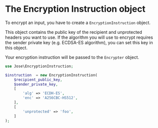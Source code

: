 The Encryption Instruction object
=================================

To encrypt an input, you have to create a `EncryptionInstruction` object.

This object contains the public key of the recipient and unprotected headers you want to use.
If the algorithm you will use to encrypt requires the sender private key (e.g. ECDSA-ES algorithm), you can set this key in this object.

Your encryption instruction will be passed to the `Encrypter` object.

```php
use Jose\EncryptionInstruction;

$instruction  = new EncryptionInstruction(
    $recipient_public_key,
    $sender_private_key,
    [
        'alg' => 'ECDH-ES',
        'enc' => 'A256CBC-HS512',
    ],
    [
        'unprotected' => 'foo',
    ]
);
```
